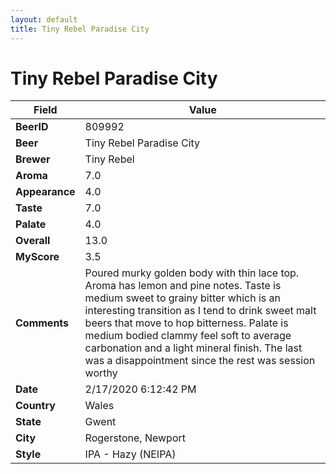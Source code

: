 ```yaml
---
layout: default
title: Tiny Rebel Paradise City
---
```


# Tiny Rebel Paradise City

| Field         | Value     |
|---------------|-----------|
| **BeerID** | 809992 |
| **Beer** | Tiny Rebel Paradise City |
| **Brewer** | Tiny Rebel |
| **Aroma** | 7.0 |
| **Appearance** | 4.0 |
| **Taste** | 7.0 |
| **Palate** | 4.0 |
| **Overall** | 13.0 |
| **MyScore** | 3.5 |
| **Comments** | Poured murky golden body with thin lace top. Aroma has lemon and pine notes. Taste is medium sweet to grainy bitter which is an interesting transition as I tend to drink sweet malt beers that move to hop bitterness. Palate is medium bodied clammy feel soft to average carbonation and a light mineral finish. The last was a disappointment since the rest was session worthy |
| **Date** | 2/17/2020 6:12:42 PM |
| **Country** | Wales |
| **State** | Gwent |
| **City** | Rogerstone, Newport |
| **Style** | IPA - Hazy (NEIPA) |
